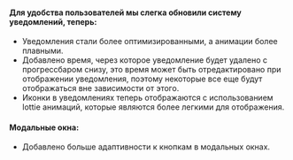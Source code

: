 #### Для удобства пользователей мы слегка обновили систему уведомлений, теперь:
- Уведомления стали более оптимизированными, а анимации более плавными.
- Добавлено время, через которое уведомление будет удалено с прогрессбаром снизу, это время может быть отредактировано при отображении уведомления, поэтому некоторые все еще будут отображаться вне зависимости от этого.
- Иконки в уведомлениях теперь отображаются с использованием lottie анимаций, которые являются более легкими для отображения.
#### Модальные окна:
- Добавлено больше адаптивности к кнопкам в модальных окнах.
